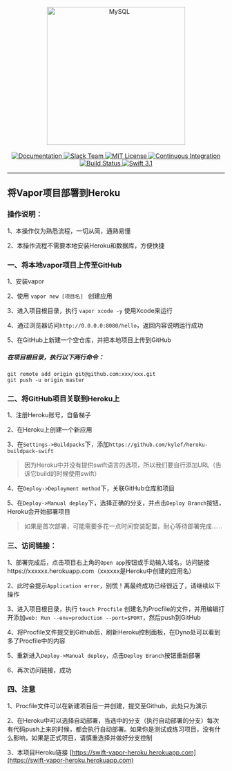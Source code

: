 <p align="center">
    <img src="https://cloud.githubusercontent.com/assets/1342803/24797159/52fb0d88-1b90-11e7-85a5-359fff0496a4.png" width="320" alt="MySQL">
    <br>
    <br>
    <a href="http://beta.docs.vapor.codes/getting-started/hello-world/">
        <img src="http://img.shields.io/badge/read_the-docs-92A8D1.svg" alt="Documentation">
    </a>
    <a href="http://vapor.team">
        <img src="http://vapor.team/badge.svg" alt="Slack Team">
    </a>
    <a href="LICENSE">
        <img src="http://img.shields.io/badge/license-MIT-brightgreen.svg" alt="MIT License">
    </a>
    <a href="https://circleci.com/gh/vapor/mysql">
        <img src="https://circleci.com/gh/vapor/mysql.svg?style=shield" alt="Continuous Integration">
    </a>
    <a href="https://travis-ci.org/vapor/api-template">
    	<img src="https://travis-ci.org/vapor/api-template.svg?branch=master" alt="Build Status">
    </a>
    <a href="https://swift.org">
        <img src="http://img.shields.io/badge/swift-3.1-brightgreen.svg" alt="Swift 3.1">
    </a>
</center>

---
## 将Vapor项目部署到Heroku
### 操作说明：

1、本操作仅为熟悉流程，一切从简，通熟易懂

2、本操作流程不需要本地安装Heroku和数据库，方便快捷

### 一、将本地vapor项目上传至GitHub

1、安装vapor

2、使用 `vapor new [项目名] ` 创建应用

3、进入项目根目录，执行 `vapor xcode -y` 使用Xcode来运行

4、通过浏览器访问`http://0.0.0.0:8080/hello`，返回内容说明运行成功

5、在GitHub上新建一个空仓库，并把本地项目上传到GitHub
##### 在项目根目录，执行以下两行命令：
```
git remote add origin git@github.com:xxx/xxx.git
git push -u origin master
```

### 二、将GitHub项目关联到Heroku上

1、注册Heroku账号，自备梯子

2、在Heroku上创建一个新应用

3、在`Settings->Buildpacks`下，添加`https://github.com/kylef/heroku-buildpack-swift`
> 因为Heroku中并没有提供swift语言的选项，所以我们要自行添加URL（告诉它build的时候使用swift）

4、在`Deploy->Deployment method`下，关联GitHub仓库和项目

5、在`Deploy->Manual deploy`下，选择正确的分支，并点击`Deploy Branch`按钮，Heroku会开始部署项目
> 如果是首次部署，可能需要多花一点时间安装配置，耐心等待部署完成......

### 三、访问链接：
1、部署完成后，点击项目右上角的`Open app`按钮或手动输入域名，访问链接https://xxxxxx.herokuapp.com（xxxxxx是Heroku中创建的应用名）

2、此时会提示`Application error`，别慌！离最终成功已经很近了，请继续以下操作

3、进入项目根目录，执行 `touch Procfile` 创建名为Procfile的文件，并用编辑打开添加`web: Run --env=production --port=$PORT`，然后push到GitHub

4、将Procfile文件提交到Github后，刷新Heroku控制面板，在Dyno处可以看到多了Procfile中的内容

5、重新进入`Deploy->Manual deploy`，点击`Deploy Branch`按钮重新部署

6、再次访问链接，成功

### 四、注意
1、Procfile文件可以在新建项目后一并创建，提交至Github，此处只为演示

2、在Heroku中可以选择自动部署，当选中的分支（执行自动部署的分支）每次有代码push上来的时候，都会执行自动部署。如果你是测试或练习项目，没有什么影响，如果是正式项目，请慎重选择并做好分支控制

3、本项目Heroku链接 [https://swift-vapor-heroku.herokuapp.com](https://swift-vapor-heroku.herokuapp.com)
